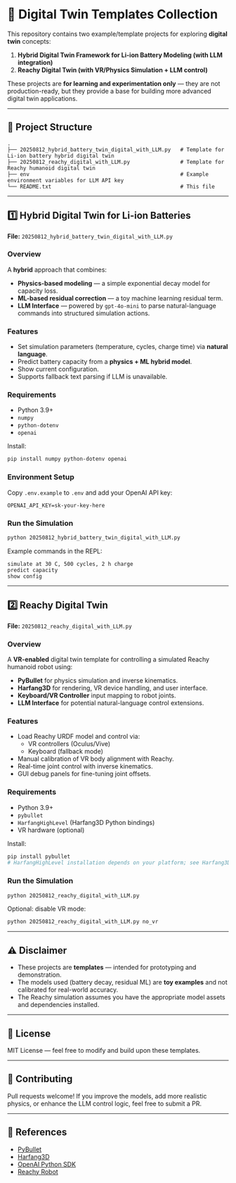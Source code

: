 
# 🧪 Digital Twin Templates Collection

This repository contains two example/template projects for exploring **digital twin** concepts:

1. **Hybrid Digital Twin Framework for Li-ion Battery Modeling (with LLM integration)**
2. **Reachy Digital Twin (with VR/Physics Simulation + LLM control)**

These projects are **for learning and experimentation only** — they are not production-ready, but they provide a base for building more advanced digital twin applications.

---

## 📂 Project Structure

```
.
├── 20250812_hybrid_battery_twin_digital_with_LLM.py   # Template for Li-ion battery hybrid digital twin
├── 20250812_reachy_digital_with_LLM.py                # Template for Reachy humanoid digital twin
├── env                                                # Example environment variables for LLM API key
└── README.txt                                         # This file
```

---

## 1️⃣ Hybrid Digital Twin for Li-ion Batteries

**File:** `20250812_hybrid_battery_twin_digital_with_LLM.py`

### Overview
A **hybrid** approach that combines:
- **Physics-based modeling** — a simple exponential decay model for capacity loss.
- **ML-based residual correction** — a toy machine learning residual term.
- **LLM Interface** — powered by `gpt-4o-mini` to parse natural-language commands into structured simulation actions.

### Features
- Set simulation parameters (temperature, cycles, charge time) via **natural language**.
- Predict battery capacity from a **physics + ML hybrid model**.
- Show current configuration.
- Supports fallback text parsing if LLM is unavailable.

### Requirements
- Python 3.9+
- `numpy`
- `python-dotenv`
- `openai`

Install:
```bash
pip install numpy python-dotenv openai
```

### Environment Setup
Copy `.env.example` to `.env` and add your OpenAI API key:
```
OPENAI_API_KEY=sk-your-key-here
```

### Run the Simulation
```bash
python 20250812_hybrid_battery_twin_digital_with_LLM.py
```

Example commands in the REPL:
```
simulate at 30 C, 500 cycles, 2 h charge
predict capacity
show config
```

---

## 2️⃣ Reachy Digital Twin

**File:** `20250812_reachy_digital_with_LLM.py`

### Overview
A **VR-enabled** digital twin template for controlling a simulated Reachy humanoid robot using:
- **PyBullet** for physics simulation and inverse kinematics.
- **Harfang3D** for rendering, VR device handling, and user interface.
- **Keyboard/VR Controller** input mapping to robot joints.
- **LLM Interface** for potential natural-language control extensions.

### Features
- Load Reachy URDF model and control via:
  - VR controllers (Oculus/Vive)
  - Keyboard (fallback mode)
- Manual calibration of VR body alignment with Reachy.
- Real-time joint control with inverse kinematics.
- GUI debug panels for fine-tuning joint offsets.

### Requirements
- Python 3.9+
- `pybullet`
- `HarfangHighLevel` (Harfang3D Python bindings)
- VR hardware (optional)

Install:
```bash
pip install pybullet
# HarfangHighLevel installation depends on your platform; see Harfang3D docs
```

### Run the Simulation
```bash
python 20250812_reachy_digital_with_LLM.py
```

Optional: disable VR mode:
```bash
python 20250812_reachy_digital_with_LLM.py no_vr
```

---

## ⚠️ Disclaimer
- These projects are **templates** — intended for prototyping and demonstration.
- The models used (battery decay, residual ML) are **toy examples** and not calibrated for real-world accuracy.
- The Reachy simulation assumes you have the appropriate model assets and dependencies installed.

---

## 📜 License
MIT License — feel free to modify and build upon these templates.

---

## 🤝 Contributing
Pull requests welcome! If you improve the models, add more realistic physics, or enhance the LLM control logic, feel free to submit a PR.

---

## 🧩 References
- [PyBullet](https://pybullet.org/)
- [Harfang3D](https://www.harfang3d.com/)
- [OpenAI Python SDK](https://platform.openai.com/docs/api-reference)
- [Reachy Robot](https://www.pollen-robotics.com/reachy/)
